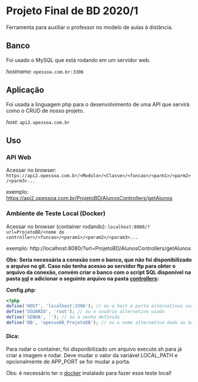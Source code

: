 # Projeto Final de BD 2020/1

Ferramenta para auxiliar o professor no modelo de aulas à distância.

## Banco
Foi usado o MySQL que está rodando em um servidor web.

*hostname:* `opessoa.com.br:3306`

## Aplicação
Foi usada a linguagem php para o desenvolvimento de uma API que servirá como o CRUD de nosso projeto.

*host:* `api2.opessoa.com.br`

## Uso
### API Web
Acessar no browser:
`https://api2.opessoa.com.br/<Modulo>/<Classe>/<funcao>/<parm1>/<parm2>/<parm3>...`

exemplo: https://api2.opessoa.com.br/ProjetoBD/AlunosControllers/getAlunos

### Ambiente de Teste Local (Docker)
Acessar no browser (container rodando):
`localhost:8080/?url=ProjetoBD/<nome do controller>/<funcao>/<param1>/<param2>/<param3>...`

exemplo: http://localhost:8080/?url=ProjetoBD/AlunosControllers/getAlunos

**Obs: Seria necessária a conexão com o banco, que não foi disponibilizado o arquivo no git. Caso não tenha acesso ao servidor ftp para obter o arquivo da conexão, convém criar o banco com o script SQL disponível na pasta [sql](sql/) e adicionar o seguinte arquivo na pasta [controllers](controllers/):**

**Config.php**:
```php
<?php
define('HOST', 'localhost:3306'); // ou o host e porta alternativos usados 
define('USUARIO', 'root'); // ou o usuário alternativo usado
define('SENHA', ''); // ou a senha definida
define('DB', 'opesso08_ProjetoDB'); // ou o nome alternativo dado ao banco
```

#### Dica:
Para rodar o container, foi disponibilizado um arquivo execute.sh para já criar a imagem e rodar. Deve mudar o valor da variável LOCAL_PATH e opcionalmente de APP_PORT se for mudar a porta.

Obs: é necessário ter o [docker](https://docs.docker.com/get-docker/) instalado para fazer esse teste local! 
